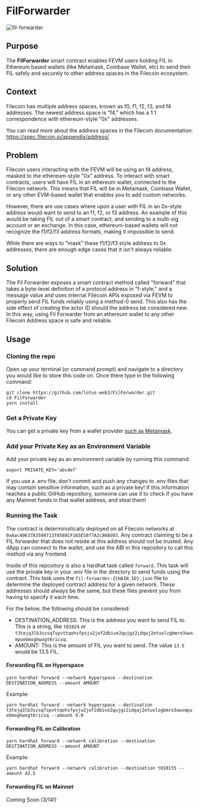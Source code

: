 # FilForwarder

![fil-forwarder](https://user-images.githubusercontent.com/952183/221913008-653d36db-761b-4346-8021-a14f3b647308.png)

## Purpose

The **FilForwarder** smart contract enables FEVM users holding FIL in Ethereum based wallets (like Metamask, Coinbase Wallet, etc) to send their FIL safely and securely to other address spaces in the Filecoin ecosystem.

## Context

Filecoin has multiple address spaces, known as f0, f1, f2, f3, and f4 addresses. The newest address space is "f4," which has a 1:1 correspondence with ethereum-style "0x" addresses. 

You can read more about the address spaces in the Filecoin documentation: https://spec.filecoin.io/appendix/address/

## Problem

Filecoin users interacting with the FEVM will be using an f4 address, masked to the ethereum-style "0x" address. To interact with smart contracts, users will have FIL in an ethereum wallet, connected to the Filecion network. This means that FIL will be in Metamask, Coinbase Wallet, or any other EVM-based wallet that enables you to add custom networks.

However, there are use cases where upon a user with FIL in an 0x-style address would want to send to an f1, f2, or f3 address. An example of this would be taking FIL out of a smart contract, and sending to a multi-sig account or an exchange. In this case, ethereum-based wallets will not recognize the f1/f2/f3 address formats, making it impossible to send.

While there are ways to "mask" these f1/f2/f3 style address to 0x addresses, there are enough edge cases that it isn't always reliable. 

## Solution

The Fil Forwarder exposes a smart contract method called "forward" that takes a byte-level definition of a protocol address in "f-style," and a message value and uses internal Filecoin APIs exposed via FEVM to properly send FIL funds reliably using a method-0 send. This also has the side effect of creating the actor ID should the address be considered new. In this way, using Fil Forwarder from an ethereum wallet to any other Filecoin Address space is safe and reliable.

## Usage

### Cloning the repo

Open up your terminal (or command prompt) and navigate to a directory you would like to store this code on. Once there type in the following command:

```
git clone https://github.com/lotus-web3/FilForwarder.git
cd FilForwarder
yarn install
```

### Get a Private Key

You can get a private key from a wallet provider [such as Metamask](https://metamask.zendesk.com/hc/en-us/articles/360015289632-How-to-export-an-account-s-private-key).

### Add your Private Key as an Environment Variable

Add your private key as an environment variable by running this command:

 ```
export PRIVATE_KEY='abcdef'
```

If you use a .env file, don't commit and push any changes to .env files that may contain sensitive information, such as a private key! If this information reaches a public GitHub repository, someone can use it to check if you have any Mainnet funds in that wallet address, and steal them!

### Running the Task

The contract is deterministically deployed on all Filecoin networks at `0xAac40637A3590713f0588CF165E58f7A2c868d93`. Any contract claiming to be a FIL forwarder that does not reside at this address should not be trusted. Any dApp can connect to the wallet, and use the ABI in this repository to call this method via any frontend.

Inside of this repository is also a hardhat task called `forward`. This task will use the private key in your .env file in the directory to send funds using the contract. This task uses the `fil-forwarder-{CHAIN_ID}.json` file to determine the deployed contract address for a given network. These addresses should always be the same, but these files prevent you from having to specify it each time.

For the below, the following should be considered:
* DESTINATION_ADDRESS: This is the address you want to send FIL to. This is a string, like `t01024` or `t3tejq3lb3szsq7spvttqohsfpsju2jof2dbive2qujgz2idqaj2etuolzgbmro3owsmpuebmoghwxgt6ricvq`.
* AMOUNT: This is the amount of FIL you want to send. The value `13.5` would be 13.5 FIL. 

#### Forwarding FIL on Hyperspace

`yarn hardhat forward --network hyperspace --destination DESTINATION_ADDRESS --amount AMOUNT`

Example:

`yarn hardhat forward --network hyperspace --destination t3tejq3lb3szsq7spvttqohsfpsju2jof2dbive2qujgz2idqaj2etuolzgbmro3owsmpuebmoghwxgt6ricvq --amount 9.0`

#### Forwarding FIL on Calibration

`yarn hardhat forward --network calibration --destination DESTINATION_ADDRESS --amount AMOUNT`

Example:

`yarn hardhat forward --network calibration --destination t010135 --amount 42.5`

#### Forwarding FIL on Mainnet

Coming Soon (3/14!)


